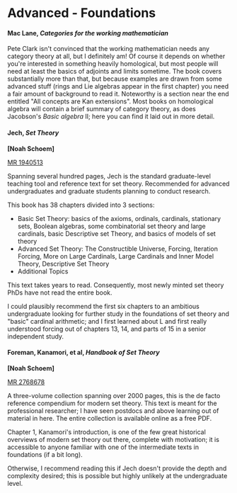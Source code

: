 # Advanced - Foundations

#### Mac Lane, *Categories for the working mathematician*

Pete Clark isn't convinced that the working mathematician needs any category theory at all, but
I definitely am!  Of course it depends on whether you're interested in something heavily
homological, but most people will need at least the basics of adjoints and limits sometime.
The book covers substantially more than that, but because examples are drawn from some advanced
stuff (rings and Lie algebras appear in the first chapter) you need a fair amount of background
to read it.  Noteworthy is a section near the end entitled "All concepts are Kan extensions".
Most books on homological algebra will contain a brief summary of category theory, as does
Jacobson's *Basic algebra* II; here you can find it laid out in more detail.

#### Jech, *Set Theory*

**[Noah Schoem]**

[MR 1940513](https://mathscinet.ams.org/mathscinet-getitem?mr=1940513)

Spanning several hundred pages, Jech is the standard graduate-level teaching tool and reference text for set theory. Recommended for advanced undergraduates and graduate students planning to conduct research. 

This book has 38 chapters divided into 3 sections: 
  * Basic Set Theory: basics of the axioms, ordinals, cardinals, stationary sets, Boolean algebras, some combinatorial set theory and large cardinals, basic Descriptive set Theory, and basics of models of set theory
  * Advanced Set Theory: The Constructible Universe, Forcing, Iteration Forcing, More on Large Cardinals, Large Cardinals and Inner Model Theory, Descriptive Set Theory
  * Additional Topics

This text takes years to read. Consequently, most newly minted set theory PhDs have not read the entire book. 

I could plausibly recommend the first six chapters to an ambitious undergraduate looking for further study in the foundations of set theory and "basic" cardinal arithmetic; and I first learned about L and first really understood forcing out of chapters 13, 14, and parts of 15 in a senior independent study. 

#### Foreman, Kanamori, et al, *Handbook of Set Theory*

**[Noah Schoem]**

[MR 2768678](https://mathscinet.ams.org/mathscinet-getitem?mr=2768678)

A three-volume collection spanning over 2000 pages, this is the de facto reference compendium for modern set theory. 
This text is meant for the professional researcher; I have seen postdocs and above learning out of material in here. The entire collection is available online as a free PDF.

Chapter 1, Kanamori's introduction, is one of the few great historical overviews of modern set theory out there, complete with motivation; it is accessible to anyone familiar with one of the intermediate texts in foundations (if a bit long).

Otherwise, I recommend reading this if Jech doesn't provide the depth and complexity desired; this is possible but highly unlikely at the undergraduate level.
